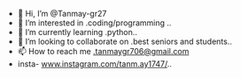 - 👋 Hi, I’m @Tanmay-gr27
- 👀 I’m interested in .coding/programming ..
- 🌱 I’m currently learning .python..
- 💞️ I’m looking to collaborate on .best seniors and students..
- 📫 How to reach me .tanmaygr706@gmail.com
- insta-  www.instagram.com/tanm.ay1747/..

<!---
Tanmay-gr27/Tanmay-gr27 is a ✨ special ✨ repository because its `README.md` (this file) appears on your GitHub profile.
You can click the Preview link to take a look at your changes.
--->
